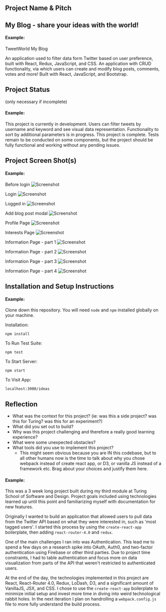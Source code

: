 ## Project Name & Pitch
## My Blog - share your ideas with the world!

#### Example:

TweetWorld 
My Blog

An application used to filter data form Twitter based on user preference, built with React, Redux, JavaScript, and CSS.
An application with CRUD functionality, via which users can create and modify blog posts, comments, votes and more! Built with React, JavaScript, and Bootstrap. 

## Project Status
(only necessary if incomplete)

#### Example:

This project is currently in development. Users can filter tweets by username and keyword and see visual data representation. Functionality to sort by additional parameters is in progress.
This project is complete. Tests remain to be conducted on some components, but the project should be fully functional and working without any pending issues. 

## Project Screen Shot(s)

#### Example:   

Before login
![Screenshot](./public/assets/Frontend-1.png)

Login
![Screenshot](./public/assets/Frontend-2.png)

Logged in
![Screenshot](./public/assets/Frontend-3.png)

Add blog post modal
![Screenshot](./public/assets/Frontend-4.png)

Profile Page
![Screenshot](./public/assets/Frontend-5.png)

Interests Page
![Screenshot](./public/assets/Frontend-6.png)

Information Page - part 1
![Screenshot](./public/assets/Frontend-7.png)

Information Page - part 2
![Screenshot](./public/assets/Frontend-8.png)

Information Page - part 3
![Screenshot](./public/assets/Frontend-9.png)

Information Page - part 4
![Screenshot](./public/assets/Frontend-10.png)


## Installation and Setup Instructions

#### Example:  

Clone down this repository. You will need `node` and `npm` installed globally on your machine.  

Installation:

`npm install`  

To Run Test Suite:  

`npm test`  

To Start Server:

`npm start`  

To Visit App:

`localhost:3000/ideas`  

## Reflection

  - What was the context for this project? (ie: was this a side project? was this for Turing? was this for an experiment?)
  - What did you set out to build?
  - Why was this project challenging and therefore a really good learning experience?
  - What were some unexpected obstacles?
  - What tools did you use to implement this project?
      - This might seem obvious because you are IN this codebase, but to all other humans now is the time to talk about why you chose webpack instead of create react app, or D3, or vanilla JS instead of a framework etc. Brag about your choices and justify them here.  

#### Example:  

This was a 3 week long project built during my third module at Turing School of Software and Design. Project goals included using technologies learned up until this point and familiarizing myself with documentation for new features.  

Originally I wanted to build an application that allowed users to pull data from the Twitter API based on what they were interested in, such as 'most tagged users'. I started this process by using the `create-react-app` boilerplate, then adding `react-router-4.0` and `redux`.  

One of the main challenges I ran into was Authentication. This lead me to spend a few days on a research spike into OAuth, Auth0, and two-factor authentication using Firebase or other third parties. Due to project time constraints, I had to table authentication and focus more on data visualization from parts of the API that weren't restricted to authenticated users.

At the end of the day, the technologies implemented in this project are React, React-Router 4.0, Redux, LoDash, D3, and a significant amount of VanillaJS, JSX, and CSS. I chose to use the `create-react-app` boilerplate to minimize initial setup and invest more time in diving into weird technological rabbit holes. In the next iteration I plan on handrolling a `webpack.config.js` file to more fully understand the build process.
